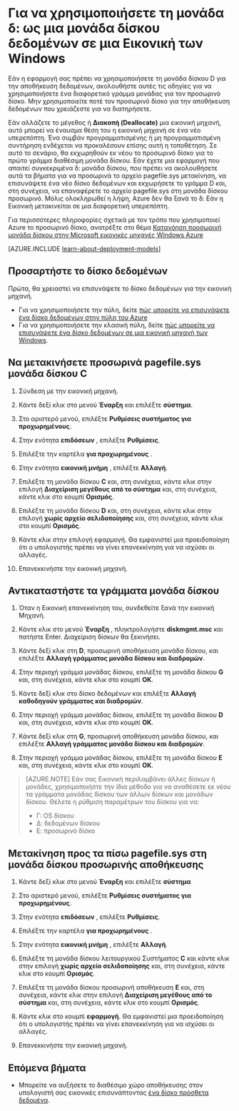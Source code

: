<properties
    pageTitle="Κάντε τη μονάδα δίσκου δ: από μια Εικονική ένα δίσκο δεδομένων | Microsoft Azure"
    description="Περιγράφει τον τρόπο για να αλλάξετε τα γράμματα μονάδας δίσκου για μια Εικονική Windows ώστε να μπορείτε να χρησιμοποιήσετε τη μονάδα δίσκου δ: ως μια μονάδα δίσκου δεδομένων."
    services="virtual-machines-windows"
    documentationCenter=""
    authors="cynthn"
    manager="timlt"
    editor=""
    tags="azure-resource-manager,azure-service-management"/>

<tags
    ms.service="virtual-machines-windows"
    ms.workload="infrastructure-services"
    ms.tgt_pltfrm="vm-windows"
    ms.devlang="na"
    ms.topic="article"
    ms.date="09/27/2016"
    ms.author="cynthn"/>

# <a name="use-the-d-drive-as-a-data-drive-on-a-windows-vm"></a>Για να χρησιμοποιήσετε τη μονάδα δ: ως μια μονάδα δίσκου δεδομένων σε μια Εικονική των Windows 

Εάν η εφαρμογή σας πρέπει να χρησιμοποιήσετε τη μονάδα δίσκου D για την αποθήκευση δεδομένων, ακολουθήστε αυτές τις οδηγίες για να χρησιμοποιήσετε ένα διαφορετικό γράμμα μονάδας για τον προσωρινό δίσκο. Μην χρησιμοποιείτε ποτέ τον προσωρινό δίσκο για την αποθήκευση δεδομένων που χρειάζεστε για να διατηρήσετε.

Εάν αλλάζετε το μέγεθος ή **Διακοπή (Deallocate)** μια εικονική μηχανή, αυτό μπορεί να έναυσμα θέση του η εικονική μηχανή σε ένα νέο υπερεπόπτη. Ένα συμβάν προγραμματισμένης ή μη προγραμματισμένη συντήρηση ενδέχεται να προκαλέσουν επίσης αυτή η τοποθέτηση. Σε αυτό το σενάριο, θα εκχωρηθούν εκ νέου το προσωρινό δίσκο για το πρώτο γράμμα διαθέσιμη μονάδα δίσκου. Εάν έχετε μια εφαρμογή που απαιτεί συγκεκριμένα δ: μονάδα δίσκου, που πρέπει να ακολουθήσετε αυτά τα βήματα για να προσωρινά το αρχείο pagefile.sys μετακίνηση, να επισυνάψετε ένα νέο δίσκο δεδομένων και εκχωρήσετε το γράμμα D και, στη συνέχεια, να επαναφέρετε το αρχείο pagefile.sys στη μονάδα δίσκου προσωρινό. Μόλις ολοκληρωθεί η λήψη, Azure δεν θα ξανά το δ: Εάν η Εικονική μετακινείται σε μια διαφορετική υπερεπόπτη.

Για περισσότερες πληροφορίες σχετικά με τον τρόπο που χρησιμοποιεί Azure το προσωρινό δίσκο, ανατρέξτε στο θέμα [Κατανόηση προσωρινή μονάδα δίσκου στην Microsoft εικονικές μηχανές Windows Azure](https://blogs.msdn.microsoft.com/mast/2013/12/06/understanding-the-temporary-drive-on-windows-azure-virtual-machines/)

[AZURE.INCLUDE [learn-about-deployment-models](../../includes/learn-about-deployment-models-both-include.md)]

## <a name="attach-the-data-disk"></a>Προσαρτήστε το δίσκο δεδομένων

Πρώτα, θα χρειαστεί να επισυνάψετε το δίσκο δεδομένων για την εικονική μηχανή. 

- Για να χρησιμοποιήσετε την πύλη, δείτε [πώς μπορείτε να επισυνάψετε ένα δίσκο δεδομένων στην πύλη του Azure](virtual-machines-windows-attach-disk-portal.md)
- Για να χρησιμοποιήσετε την κλασική πύλη, δείτε [πώς μπορείτε να επισυνάψετε ένα δίσκο δεδομένων σε μια εικονική μηχανή των Windows](virtual-machines-windows-classic-attach-disk.md). 


## <a name="temporarily-move-pagefilesys-to-c-drive"></a>Να μετακινήσετε προσωρινά pagefile.sys μονάδα δίσκου C

1. Σύνδεση με την εικονική μηχανή. 

2. Κάντε δεξί κλικ στο μενού **Έναρξη** και επιλέξτε **σύστημα**.

3. Στο αριστερό μενού, επιλέξτε **Ρυθμίσεις συστήματος για προχωρημένους**.

4. Στην ενότητα **επιδόσεων** , επιλέξτε **Ρυθμίσεις**.

5. Επιλέξτε την καρτέλα **για προχωρημένους** .

5. Στην ενότητα **εικονική μνήμη** , επιλέξτε **Αλλαγή**.

6. Επιλέξτε τη μονάδα δίσκου **C** και, στη συνέχεια, κάντε κλικ στην επιλογή **Διαχείριση μεγέθους από το σύστημα** και, στη συνέχεια, κάντε κλικ στο κουμπί **Ορισμός**.

7. Επιλέξτε τη μονάδα δίσκου **D** και, στη συνέχεια, κάντε κλικ στην επιλογή **χωρίς αρχείο σελιδοποίησης** και, στη συνέχεια, κάντε κλικ στο κουμπί **Ορισμός**.

8. Κάντε κλικ στην επιλογή εφαρμογή. Θα εμφανιστεί μια προειδοποίηση ότι ο υπολογιστής πρέπει να γίνει επανεκκίνηση για να ισχύσει οι αλλαγές.

9. Επανεκκινήστε την εικονική μηχανή.




## <a name="change-the-drive-letters"></a>Αντικαταστήστε τα γράμματα μονάδα δίσκου 

1. Όταν η Εικονική επανεκκίνηση του, συνδεθείτε ξανά την εικονική Μηχανή.

2. Κάντε κλικ στο μενού **Έναρξη** , πληκτρολογήστε **diskmgmt.msc** και πατήστε Enter. Διαχείριση δίσκων θα ξεκινήσει.

3. Κάντε δεξί κλικ στη **D**, προσωρινή αποθήκευση μονάδα δίσκου, και επιλέξτε **Αλλαγή γράμματος μονάδα δίσκου και διαδρομών**.

4. Στην περιοχή γράμμα μονάδας δίσκου, επιλέξτε τη μονάδα δίσκου **G** και, στη συνέχεια, κάντε κλικ στο κουμπί **OK**. 

5. Κάντε δεξί κλικ στο δίσκο δεδομένων και επιλέξτε **Αλλαγή καθοδηγούν γράμματος και διαδρομών**.

6. Στην περιοχή γράμμα μονάδας δίσκου, επιλέξτε τη μονάδα δίσκου **D** και, στη συνέχεια, κάντε κλικ στο κουμπί **OK**. 

7. Κάντε δεξί κλικ στη **G**, προσωρινή αποθήκευση μονάδα δίσκου, και επιλέξτε **Αλλαγή γράμματος μονάδα δίσκου και διαδρομών**.

8. Στην περιοχή γράμμα μονάδας δίσκου, επιλέξτε τη μονάδα δίσκου **E** και, στη συνέχεια, κάντε κλικ στο κουμπί **OK**. 

> [AZURE.NOTE] Εάν σας Εικονική περιλαμβάνει άλλες δίσκων ή μονάδες, χρησιμοποιήστε την ίδια μέθοδο για να αναθέσετε εκ νέου τα γράμματα μονάδας δίσκου των άλλων δίσκων και μονάδων δίσκου. Θέλετε η ρύθμιση παραμέτρων του δίσκου για να:  
>- Γ: OS δίσκου  
>- Δ: δεδομένων δίσκου  
>- Ε: προσωρινό δίσκο



## <a name="move-pagefilesys-back-to-the-temporary-storage-drive"></a>Μετακίνηση προς τα πίσω pagefile.sys στη μονάδα δίσκου προσωρινής αποθήκευσης 

1. Κάντε δεξί κλικ στο μενού **Έναρξη** και επιλέξτε **σύστημα**

2. Στο αριστερό μενού, επιλέξτε **Ρυθμίσεις συστήματος για προχωρημένους**.

3. Στην ενότητα **επιδόσεων** , επιλέξτε **Ρυθμίσεις**.

4. Επιλέξτε την καρτέλα **για προχωρημένους** .

5. Στην ενότητα **εικονική μνήμη** , επιλέξτε **Αλλαγή**.

6. Επιλέξτε τη μονάδα δίσκου λειτουργικού Συστήματος **C** και κάντε κλικ στην επιλογή **χωρίς αρχείο σελιδοποίησης** και, στη συνέχεια, κάντε κλικ στο κουμπί **Ορισμός**.

7. Επιλέξτε τη μονάδα δίσκου προσωρινή αποθήκευση **E** και, στη συνέχεια, κάντε κλικ στην επιλογή **Διαχείριση μεγέθους από το σύστημα** και, στη συνέχεια, κάντε κλικ στο κουμπί **Ορισμός**.

8. Κάντε κλικ στο κουμπί **εφαρμογή**. Θα εμφανιστεί μια προειδοποίηση ότι ο υπολογιστής πρέπει να γίνει επανεκκίνηση για να ισχύσει οι αλλαγές.

9. Επανεκκινήστε την εικονική μηχανή.




## <a name="next-steps"></a>Επόμενα βήματα
- Μπορείτε να αυξήσετε το διαθέσιμο χώρο αποθήκευσης στον υπολογιστή σας εικονικές επισυνάπτοντας [ένα δίσκο πρόσθετα δεδομένα](virtual-machines-windows-attach-disk-portal.md).



